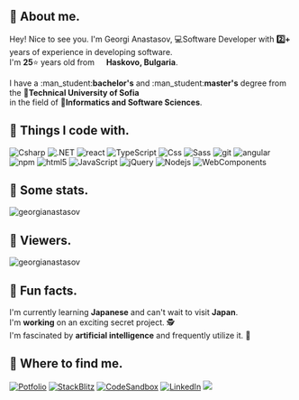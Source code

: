 <h2>👋 About me.</h1>

<p>Hey! Nice to see you. I'm Georgi Anastasov, 💻Software Developer with <strong>2️⃣+</strong> years of experience in developing software. </br> I'm <strong>25</strong>⭐ years old from <img src="https://flagpedia.net/data/flags/w40/bg.webp" width="13"/> <b>Haskovo, Bulgaria</b>.
<p>I have a :man_student:<strong>bachelor's</strong> and :man_student:<strong>master's</strong> degree from the 🏢<strong>Technical University of Sofia</strong> </br> in the field of 💾<strong>Informatics and Software Sciences</strong>.</p>


<h2>🚀 Things I code with.</h3>
<p>
<img alt="Csharp" src="https://img.shields.io/badge/-CSharp-45b8d8?style=flat-square&logo=Csharp&logoColor=white" />
<img alt=".NET" src="https://img.shields.io/badge/-.NET-0c92ed?style=flat-square&logo=.NET&logoColor=white" />
<img alt="react" src="https://img.shields.io/badge/-React-097ddb?style=flat-square&logo=react&logoColor=white" />
<img alt="TypeScript" src="https://img.shields.io/badge/-TypeScript-0072bf?style=flat-square&logo=typescript&logoColor=white" />
<img alt="Css" src="https://img.shields.io/badge/-CSS-5849BE?style=flat-square&logo=Less&logoColor=white" />
<img alt="Sass" src="https://img.shields.io/badge/-Sass-CC6699?style=flat-square&logo=sass&logoColor=white" />
<img alt="git" src="https://img.shields.io/badge/-Git-F05032?style=flat-square&logo=git&logoColor=white" />
<img alt="angular" src="https://img.shields.io/badge/-Angular-F5073C?style=flat-square&logo=angular&logoColor=white" />
<img alt="npm" src="https://img.shields.io/badge/-NPM-DB3A39?style=flat-square&logo=npm&logoColor=white" />
<img alt="html5" src="https://img.shields.io/badge/-HTML5-d10302?style=flat-square&logo=html5&logoColor=white" />
<img alt="JavaScript" src="https://img.shields.io/badge/-JavaScript-ffd500?style=flat-square&logo=JavaScript&logoColor=white" />
<img alt="jQuery" src="https://img.shields.io/badge/-jQuery-f5b507?style=flat-square&logo=jQuery&logoColor=white" />
<img alt="Nodejs" src="https://img.shields.io/badge/-NodeJS-3dbd31?style=flat-square&logo=Node.js&logoColor=white" />
<img alt="WebComponents" src="https://img.shields.io/badge/-Web Components-249419?style=flat-square&logo=webcomponents&logoColor=white" />
</p>

<h2>🔢 Some stats.</h3>
<img src="https://github-readme-stats-git-masterrstaa-rickstaa.vercel.app/api?username=georgianastasov&show_icons=true&count_private=true" alt="georgianastasov" />

<h2>👀 Viewers.</h3>
<img src="https://komarev.com/ghpvc/?username=georgianastasov&style=for-the-badge&color=blue" alt="georgianastasov" />

<h2>🎉 Fun facts.</h3>
<p>
I'm currently learning <strong>Japanese</strong> and can't wait to visit <strong>Japan</strong>. <img src="https://flagpedia.net/data/flags/w580/jp.webp" width="13"/></br>
I'm <strong>working</strong> on an exciting secret project. 🕵️ </br>
I'm fascinated by <strong>artificial intelligence</strong> and frequently utilize it. 🤖
</p>

<h2>💬 Where to find me.</h3>
<p>
  <a href="https://georgianastasov.github.io/anastasov-cv.github.io/" target="_blank"><img alt="Potfolio" src="https://img.shields.io/badge/Portfolio-%047000E.svg?&style=for-the-badge&logo=GoogleCloud&logoColor=white"/></a> 
  <a href="https://stackblitz.com/@georgianastasov" target="_blank"><img alt="StackBlitz" src="https://img.shields.io/badge/StackBlitz-430098?&style=for-the-badge&logo=StackBlitz&logoColor=white"/></a> 
  <a href="https://codesandbox.io/u/georgianastasov" target="_blank"><img alt="CodeSandbox" src="https://img.shields.io/badge/CodeSandbox-%2312100E.svg?&style=for-the-badge&logo=CodeSandbox&logoColor=white"/></a> 
  <a href="https://www.linkedin.com/in/georgi-anastasov-97a733240/" target="_blank"><img alt="LinkedIn" src="https://img.shields.io/badge/linkedin-%230077B5.svg?&style=for-the-badge&logo=linkedin&logoColor=white"/></a> 
  <a href="https://www.instagram.com/georgiaanastasov/"><img aly="Instagram" src="https://img.shields.io/badge/instagram-%23E4405F.svg?&style=for-the-badge&logo=instagram&logoColor=white"/></a>
</p>
